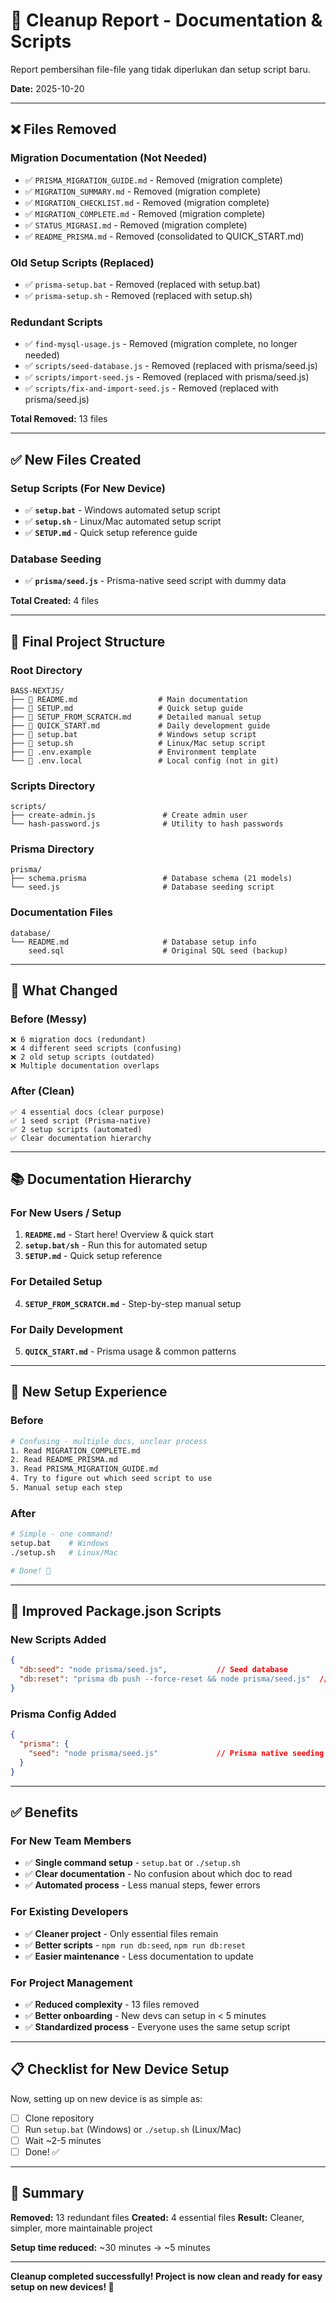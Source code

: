 # 🧹 Cleanup Report - Documentation & Scripts

Report pembersihan file-file yang tidak diperlukan dan setup script baru.

**Date:** 2025-10-20

---

## ❌ Files Removed

### Migration Documentation (Not Needed)
- ✅ `PRISMA_MIGRATION_GUIDE.md` - Removed (migration complete)
- ✅ `MIGRATION_SUMMARY.md` - Removed (migration complete)
- ✅ `MIGRATION_CHECKLIST.md` - Removed (migration complete)
- ✅ `MIGRATION_COMPLETE.md` - Removed (migration complete)
- ✅ `STATUS_MIGRASI.md` - Removed (migration complete)
- ✅ `README_PRISMA.md` - Removed (consolidated to QUICK_START.md)

### Old Setup Scripts (Replaced)
- ✅ `prisma-setup.bat` - Removed (replaced with setup.bat)
- ✅ `prisma-setup.sh` - Removed (replaced with setup.sh)

### Redundant Scripts
- ✅ `find-mysql-usage.js` - Removed (migration complete, no longer needed)
- ✅ `scripts/seed-database.js` - Removed (replaced with prisma/seed.js)
- ✅ `scripts/import-seed.js` - Removed (replaced with prisma/seed.js)
- ✅ `scripts/fix-and-import-seed.js` - Removed (replaced with prisma/seed.js)

**Total Removed:** 13 files

---

## ✅ New Files Created

### Setup Scripts (For New Device)
- ✅ **`setup.bat`** - Windows automated setup script
- ✅ **`setup.sh`** - Linux/Mac automated setup script
- ✅ **`SETUP.md`** - Quick setup reference guide

### Database Seeding
- ✅ **`prisma/seed.js`** - Prisma-native seed script with dummy data

**Total Created:** 4 files

---

## 📁 Final Project Structure

### Root Directory
```
BASS-NEXTJS/
├── 📄 README.md                  # Main documentation
├── 📄 SETUP.md                   # Quick setup guide
├── 📄 SETUP_FROM_SCRATCH.md      # Detailed manual setup
├── 📄 QUICK_START.md             # Daily development guide
├── 🔧 setup.bat                  # Windows setup script
├── 🔧 setup.sh                   # Linux/Mac setup script
├── 📄 .env.example               # Environment template
└── 📄 .env.local                 # Local config (not in git)
```

### Scripts Directory
```
scripts/
├── create-admin.js               # Create admin user
└── hash-password.js              # Utility to hash passwords
```

### Prisma Directory
```
prisma/
├── schema.prisma                 # Database schema (21 models)
└── seed.js                       # Database seeding script
```

### Documentation Files
```
database/
└── README.md                     # Database setup info
    seed.sql                      # Original SQL seed (backup)
```

---

## 🎯 What Changed

### Before (Messy)
```
❌ 6 migration docs (redundant)
❌ 4 different seed scripts (confusing)
❌ 2 old setup scripts (outdated)
❌ Multiple documentation overlaps
```

### After (Clean)
```
✅ 4 essential docs (clear purpose)
✅ 1 seed script (Prisma-native)
✅ 2 setup scripts (automated)
✅ Clear documentation hierarchy
```

---

## 📚 Documentation Hierarchy

### For New Users / Setup
1. **`README.md`** - Start here! Overview & quick start
2. **`setup.bat/sh`** - Run this for automated setup
3. **`SETUP.md`** - Quick setup reference

### For Detailed Setup
4. **`SETUP_FROM_SCRATCH.md`** - Step-by-step manual setup

### For Daily Development
5. **`QUICK_START.md`** - Prisma usage & common patterns

---

## 🚀 New Setup Experience

### Before
```bash
# Confusing - multiple docs, unclear process
1. Read MIGRATION_COMPLETE.md
2. Read README_PRISMA.md
3. Read PRISMA_MIGRATION_GUIDE.md
4. Try to figure out which seed script to use
5. Manual setup each step
```

### After
```bash
# Simple - one command!
setup.bat    # Windows
./setup.sh   # Linux/Mac

# Done! 🎉
```

---

## 🔧 Improved Package.json Scripts

### New Scripts Added
```json
{
  "db:seed": "node prisma/seed.js",           // Seed database
  "db:reset": "prisma db push --force-reset && node prisma/seed.js"  // Reset & re-seed
}
```

### Prisma Config Added
```json
{
  "prisma": {
    "seed": "node prisma/seed.js"             // Prisma native seeding
  }
}
```

---

## ✅ Benefits

### For New Team Members
- ✅ **Single command setup** - `setup.bat` or `./setup.sh`
- ✅ **Clear documentation** - No confusion about which doc to read
- ✅ **Automated process** - Less manual steps, fewer errors

### For Existing Developers
- ✅ **Cleaner project** - Only essential files remain
- ✅ **Better scripts** - `npm run db:seed`, `npm run db:reset`
- ✅ **Easier maintenance** - Less documentation to update

### For Project Management
- ✅ **Reduced complexity** - 13 files removed
- ✅ **Better onboarding** - New devs can setup in < 5 minutes
- ✅ **Standardized process** - Everyone uses the same setup script

---

## 📋 Checklist for New Device Setup

Now, setting up on new device is as simple as:

- [ ] Clone repository
- [ ] Run `setup.bat` (Windows) or `./setup.sh` (Linux/Mac)
- [ ] Wait ~2-5 minutes
- [ ] Done! ✅

---

## 🎉 Summary

**Removed:** 13 redundant files
**Created:** 4 essential files
**Result:** Cleaner, simpler, more maintainable project

**Setup time reduced:** ~30 minutes → ~5 minutes

---

**Cleanup completed successfully! Project is now clean and ready for easy setup on new devices! 🚀**

